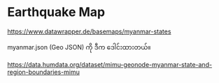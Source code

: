 # Earthquake Map


https://www.datawrapper.de/basemaps/myanmar-states



myanmar.json (Geo JSON) ကို ဒီက ဒေါင်းထားတယ်။

https://data.humdata.org/dataset/mimu-geonode-myanmar-state-and-region-boundaries-mimu
